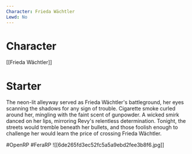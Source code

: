 ```yaml
---
Character: Frieda Wächtler
Lewd: No
---
```

# Character
[[Frieda Wächtler]]

# Starter
The neon-lit alleyway served as Frieda Wächtler's battleground, her eyes scanning the shadows for any sign of trouble. Cigarette smoke curled around her, mingling with the faint scent of gunpowder. A wicked smirk danced on her lips, mirroring Revy's relentless determination. Tonight, the streets would tremble beneath her bullets, and those foolish enough to challenge her would learn the price of crossing Frieda Wächtler.

#OpenRP #FeraRP
![[6de265fd3ec52fc5a5a9ebd2fee3b8f6.jpg]]